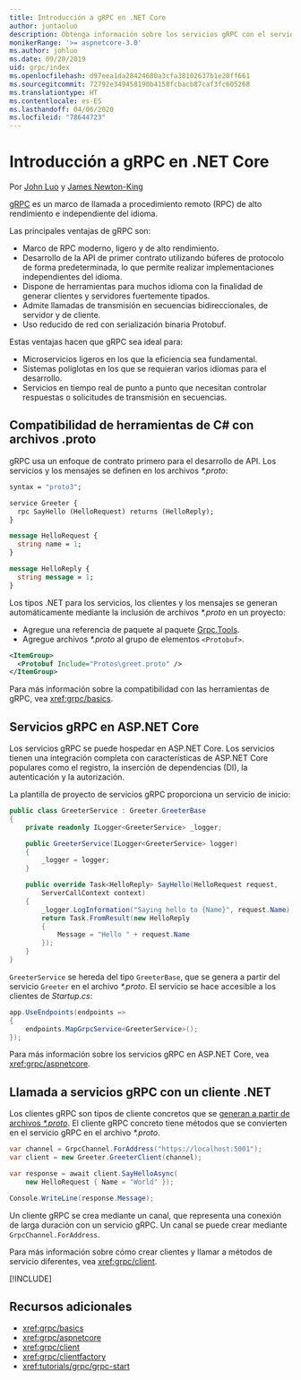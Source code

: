 ```yaml
---
title: Introducción a gRPC en .NET Core
author: juntaoluo
description: Obtenga información sobre los servicios gRPC con el servidor de Kestrel y la pila de ASP.NET Core.
monikerRange: '>= aspnetcore-3.0'
ms.author: johluo
ms.date: 09/20/2019
uid: grpc/index
ms.openlocfilehash: d97eea1da28424680a3cfa38102637b1e20ff661
ms.sourcegitcommit: 72792e349458190b4158fcbacb87caf3fc605268
ms.translationtype: HT
ms.contentlocale: es-ES
ms.lasthandoff: 04/06/2020
ms.locfileid: "78644723"
---
```

# <a name="introduction-to-grpc-on-net-core"></a>Introducción a gRPC en .NET Core

Por [John Luo](https://github.com/juntaoluo) y [James Newton-King](https://twitter.com/jamesnk)

[gRPC](https://grpc.io/docs/guides/) es un marco de llamada a procedimiento remoto (RPC) de alto rendimiento e independiente del idioma.

Las principales ventajas de gRPC son:
* Marco de RPC moderno, ligero y de alto rendimiento.
* Desarrollo de la API de primer contrato utilizando búferes de protocolo de forma predeterminada, lo que permite realizar implementaciones independientes del idioma.
* Dispone de herramientas para muchos idioma con la finalidad de generar clientes y servidores fuertemente tipados.
* Admite llamadas de transmisión en secuencias bidireccionales, de servidor y de cliente.
* Uso reducido de red con serialización binaria Protobuf.

Estas ventajas hacen que gRPC sea ideal para:
* Microservicios ligeros en los que la eficiencia sea fundamental.
* Sistemas políglotas en los que se requieran varios idiomas para el desarrollo.
* Servicios en tiempo real de punto a punto que necesitan controlar respuestas o solicitudes de transmisión en secuencias.

## <a name="c-tooling-support-for-proto-files"></a>Compatibilidad de herramientas de C# con archivos .proto

gRPC usa un enfoque de contrato primero para el desarrollo de API. Los servicios y los mensajes se definen en los archivos *\*.proto*:

```protobuf
syntax = "proto3";

service Greeter {
  rpc SayHello (HelloRequest) returns (HelloReply);
}

message HelloRequest {
  string name = 1;
}

message HelloReply {
  string message = 1;
}
```

Los tipos .NET para los servicios, los clientes y los mensajes se generan automáticamente mediante la inclusión de archivos *\*.proto* en un proyecto:

* Agregue una referencia de paquete al paquete [Grpc.Tools](https://www.nuget.org/packages/Grpc.Tools/).
* Agregue archivos *\*.proto* al grupo de elementos `<Protobuf>`.

```xml
<ItemGroup>
  <Protobuf Include="Protos\greet.proto" />
</ItemGroup>
```

Para más información sobre la compatibilidad con las herramientas de gRPC, vea <xref:grpc/basics>.

## <a name="grpc-services-on-aspnet-core"></a>Servicios gRPC en ASP.NET Core

Los servicios gRPC se puede hospedar en ASP.NET Core. Los servicios tienen una integración completa con características de ASP.NET Core populares como el registro, la inserción de dependencias (DI), la autenticación y la autorización.

La plantilla de proyecto de servicios gRPC proporciona un servicio de inicio:

```csharp
public class GreeterService : Greeter.GreeterBase
{
    private readonly ILogger<GreeterService> _logger;

    public GreeterService(ILogger<GreeterService> logger)
    {
        _logger = logger;
    }

    public override Task<HelloReply> SayHello(HelloRequest request,
        ServerCallContext context)
    {
        _logger.LogInformation("Saying hello to {Name}", request.Name);
        return Task.FromResult(new HelloReply 
        {
            Message = "Hello " + request.Name
        });
    }
}
```

`GreeterService` se hereda del tipo `GreeterBase`, que se genera a partir del servicio `Greeter` en el archivo *\*.proto*. El servicio se hace accesible a los clientes de *Startup.cs*:

```csharp
app.UseEndpoints(endpoints =>
{
    endpoints.MapGrpcService<GreeterService>();
});
```

Para más información sobre los servicios gRPC en ASP.NET Core, vea <xref:grpc/aspnetcore>.

## <a name="call-grpc-services-with-a-net-client"></a>Llamada a servicios gRPC con un cliente .NET

Los clientes gRPC son tipos de cliente concretos que se [generan a partir de archivos *\*.proto*](xref:grpc/basics#generated-c-assets). El cliente gRPC concreto tiene métodos que se convierten en el servicio gRPC en el archivo *\*.proto*.

```csharp
var channel = GrpcChannel.ForAddress("https://localhost:5001");
var client = new Greeter.GreeterClient(channel);

var response = await client.SayHelloAsync(
    new HelloRequest { Name = "World" });

Console.WriteLine(response.Message);
```

Un cliente gRPC se crea mediante un canal, que representa una conexión de larga duración con un servicio gRPC. Un canal se puede crear mediante `GrpcChannel.ForAddress`.

Para más información sobre cómo crear clientes y llamar a métodos de servicio diferentes, vea <xref:grpc/client>.

[!INCLUDE[](~/includes/gRPCazure.md)]

## <a name="additional-resources"></a>Recursos adicionales

* <xref:grpc/basics>
* <xref:grpc/aspnetcore>
* <xref:grpc/client>
* <xref:grpc/clientfactory>
* <xref:tutorials/grpc/grpc-start>
